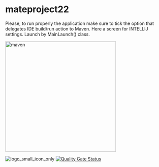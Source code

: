 # mateproject22

Please, to run properly the application make sure to tick the option that delegates IDE build/run action to Maven. Here a screen for INTELLIJ settings. Launch by MainLaunch() class.

<img width="348" alt="maven" src="https://user-images.githubusercontent.com/92364264/153808955-c21fe888-8703-4e19-a9c0-67fb7acf8747.png">

![logo_small_icon_only](https://user-images.githubusercontent.com/92364264/153809182-1516b9a2-8831-4eb0-9e2f-1572c452ec94.png) [![Quality Gate Status](https://sonarcloud.io/api/project_badges/measure?project=al3ssandrocaruso_mateproject22&metric=alert_status)](https://sonarcloud.io/summary/new_code?id=al3ssandrocaruso_mateproject22)
